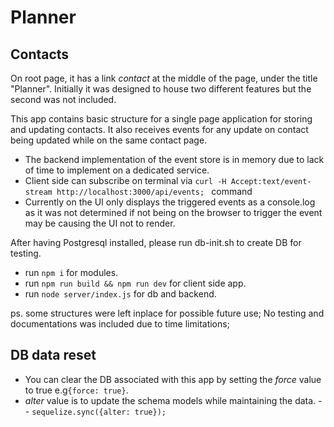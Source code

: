 # Planner

## Contacts
On root page, it has a link *contact* at the middle of the page, under the title "Planner".
Initially it was designed to house two different features but the second was not included.


This app contains basic structure for a single page application for storing and updating contacts.
It also receives events for any update on contact being updated while on the same contact page.
- The backend implementation of the event store is in memory due to lack of time to implement on a dedicated service.
- Client side can subscribe on terminal via `curl -H Accept:text/event-stream http://localhost:3000/api/events; ` command
- Currently on the UI only displays the triggered events as a console.log as it was not determined if not being on the browser to trigger the event may be causing the UI not to render.

After having Postgresql installed, please run db-init.sh to create DB for testing.
- run `npm i` for modules.
- run `npm run build && npm run dev` for client side app.
- run `node server/index.js` for db and backend.

ps. some structures were left inplace for possible future use;
No testing and documentations was included due to time limitations;

## DB data reset
- You can clear the DB associated with this app by setting the *force* value to true e.g`{force: true}`.
- *alter* value is to update the schema models while maintaining the data.
-- `sequelize.sync({alter: true});`